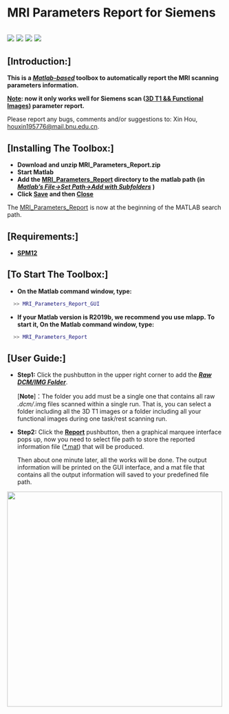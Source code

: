 # MRI Parameters Report for Siemens


![](https://img.shields.io/badge/version-v1.0-brightgreen.svg)
![](https://img.shields.io/badge/release-2019/11/22-brightgreen.svg)
![](https://img.shields.io/badge/updata-2020/01/02-green.svg)
![](https://img.shields.io/badge/licese-GPLV3.0-blue.svg)
------

## [Introduction:]
**This is a ***[Matlab-based]()*** toolbox to automatically report the MRI scanning parameters information.**

**[Note](): now it only works well for Siemens scan ([3D T1 && Functional Images]()) parameter report.**

Please report any bugs, comments and/or suggestions to: Xin Hou, [houxin195776@mail.bnu.edu.cn]().

## [Installing The Toolbox:]

- **Download and unzip MRI_Parameters_Report.zip**
- **Start Matlab**
- **Add the [MRI_Parameters_Report]() directory to the matlab path (in [*Matlab’s File->Set Path->Add with Subfolders*]() )**
- **Click [Save]() and then [Close]()**

The [MRI_Parameters_Report]() is now at the beginning of the MATLAB search path.
## [Requirements:]

- [**SPM12**](https://www.fil.ion.ucl.ac.uk/spm/software/spm12/)

## [To Start The Toolbox:]

- **On the Matlab command window, type:**
``` matlab
  >> MRI_Parameters_Report_GUI
```

- **If your Matlab version is R2019b, we recommend you use mlapp. To start it, On the Matlab command window, type:** 
``` matlab
  >> MRI_Parameters_Report
```
## [User Guide:]
- **Step1:** Click the pushbutton in the upper right corner to add the [***Raw DCM/IMG Folder***]().

  [**Note**]：The folder you add must be a single one that contains all raw *.dcm/*.img files scanned within a single run. That is, you can select a folder including all the 3D T1 images or a folder including all your functional images during one task/rest scanning run.

- **Step2:** Click the [**Report**]() pushbutton, then a graphical marquee interface pops up, now you need to select file path to store the reported information file ([*.mat]()) that will be produced. 

  Then about one minute later, all the works will be done. The output information will be printed on the GUI interface, and a mat file that contains all the output information will saved to your predefined file path.


<img src="https://uploader.shimo.im/f/cr1OM7G8ROMpSVuR.png!thumbnail" width="500" />
